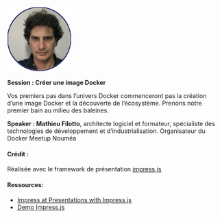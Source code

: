 ![Speaker avater](/speaker.jpg)

**Session : Créer une image Docker**

Vos premiers pas dans l’univers Docker commenceront pas la création d’une image Docker et la découverte de l’écosystème. Prenons notre premier bain au milieu des baleines.

**Speaker : Mathieu Filotto**, architecte logiciel et formateur, spécialiste des technologies de développement et d’industrialisation. Organisateur du Docker Meetup Nouméa

#### Crédit :
Réalisée avec le framework de présentation [impress.js](https://github.com/impress/impress.js)

#### Ressources:
- [Impress at Presentations with Impress.js](http://www.andismith.com/blog/2012/01/impress-with-impress/)
- [Demo Impress.js](http://impress.github.io/impress.js/)
